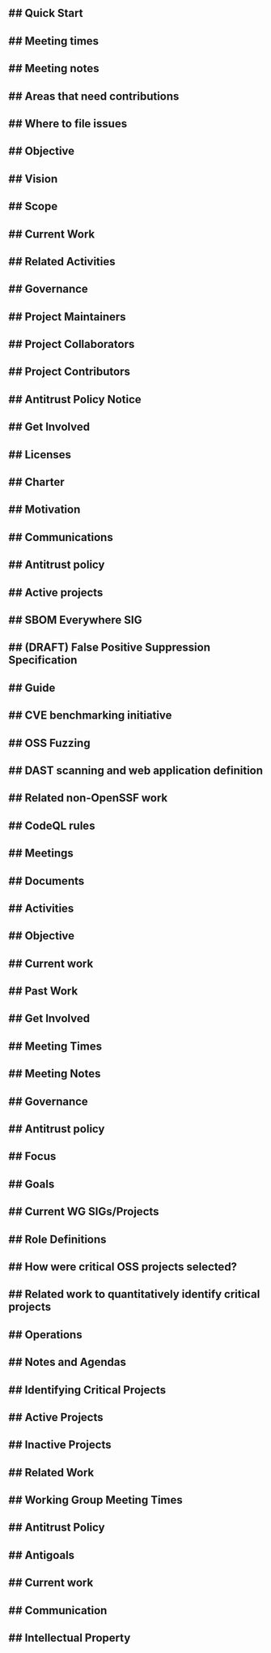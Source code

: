 ## ## Quick Start

## ## Meeting times

## ## Meeting notes

## ## Areas that need contributions

## ## Where to file issues

## ## Objective

## ## Vision

## ## Scope

## ## Current Work

## ## Related Activities

## ## Governance

## ## Project Maintainers

## ## Project Collaborators

## ## Project Contributors

## ## Antitrust Policy Notice

## ## Get Involved

## ## Licenses

## ## Charter

## ## Motivation

## ## Communications

## ## Antitrust policy

## ## Active projects

## ## SBOM Everywhere SIG

## ## (DRAFT) False Positive Suppression Specification 

## ## Guide

## ## CVE benchmarking initiative

## ## OSS Fuzzing

## ## DAST scanning and web application definition

## ## Related non-OpenSSF work

## ## CodeQL rules

## ## Meetings

## ## Documents

## ## Activities

## ## **Objective**

## ## **Current work**

## ## **Past Work**

## ## **Get Involved**

## ## **Meeting Times**

## ## **Meeting Notes**

## ## **Governance**

## ## **Antitrust policy**

## ## Focus

## ## Goals

## ## Current WG SIGs/Projects

## ## Role Definitions

## ## How were critical OSS projects selected?

## ## Related work to quantitatively identify critical projects

## ## Operations

## ## Notes and Agendas

## ## Identifying Critical Projects

## ## Active Projects

## ## Inactive Projects

## ## Related Work

## ## Working Group Meeting Times

## ## Antitrust Policy

## ## Antigoals

## ## Current work

## ## Communication

## ## Intellectual Property